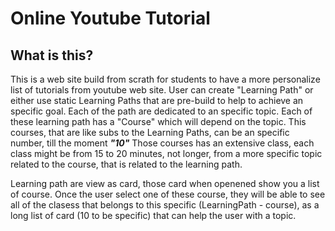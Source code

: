 # Online Youtube Tutorial 

## What is this?

This is a web site build from scrath for students to have a more personalize list of tutorials from youtube web site. 
User can create "Learning Path" or either use static Learning Paths that are pre-build to help to achieve an specific
goal. Each of the path are dedicated to an specific topic. 
Each of these learning path has a "Course" which will depend on the topic. 
This courses, that are like subs to the Learning Paths, can be an specific number, till the moment
***"10"***
Those courses has an extensive class, each class might be from 15 to 20 minutes, not longer, from a more specific topic related to the course, that is related to the learning path.

Learning path are view as card, those card when openened show you a list of course. 
Once the user select one of these course, they will be able to see all of the clasess that belongs to this specific (LearningPath - course), as a long list of card (10 to be specific) that can help the user with a topic.
